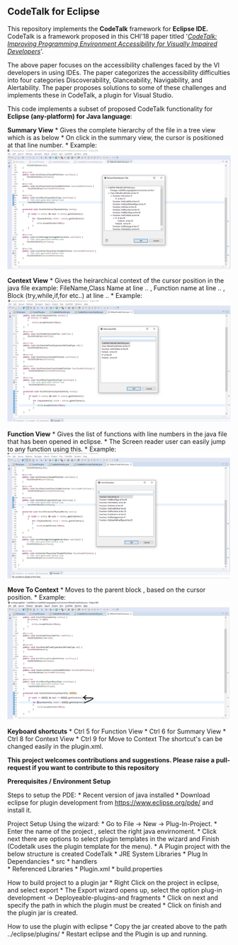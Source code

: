 ## CodeTalk for Eclipse

This repository implements the **CodeTalk** framework for **Eclipse IDE.** CodeTalk is a framework proposed in this CHI'18 paper titled '*[CodeTalk: Improving Programming Environment
Accessibility for Visually Impaired Developers](https://dl.acm.org/doi/10.1145/3173574.3174192)*'. 

The above paper focuses on the accessibility challenges faced by the VI developers in using IDEs. The paper categorizes the accessibility difficulties into four categories Discoverability, Glanceability, Navigability, and Alertability. The paper proposes solutions to some of these challenges and implements these
in CodeTalk, a plugin for Visual Studio.

This code implements a subset of proposed CodeTalk functionality for **Eclipse (any-platform) for Java language**: 

**Summary View**
		* Gives the complete hierarchy of the file in a tree view  which is as below
		* On click in the summary view, the cursor is positioned at that line number.
		* Example:![Snapshot of Summary View](https://github.com/krishna-ananya/CodeTalk/blob/master/snapshots/summary%20view.png)
	

**Context View** 
		* Gives the heirarchical context of the cursor position in the java file example: FileName,Class Name at line .. , Function name at line .. , Block (try,while,if,for etc..) at line ..
		* Example:![Snapshot of Context View](https://github.com/krishna-ananya/CodeTalk/blob/master/snapshots/context%20view.png)
	
	
**Function View** 
		* Gives the list of functions with line numbers in the java file that has been opened in eclipse. 
		* The Screen reader user can easily jump to any function using this.
		* Example:![Snapshot of Function View](https://github.com/krishna-ananya/CodeTalk/blob/master/snapshots/function%20view.png)
		
**Move To Context**
		* Moves to the parent block , based on the cursor position.
		* Example:![Snapshot of move to context](https://github.com/krishna-ananya/CodeTalk/blob/master/snapshots/movetoContext.png)

**Keyboard shortcuts**
	* Ctrl 5 for Function View
	* Ctrl 6 for Summary View
	* Ctrl 8 for Context View
	* Ctrl 9 for Move to Context
The shortcut's can be changed easily in the plugin.xml.
 
**This project welcomes contributions and suggestions. Please raise a pull-request if you want to contribute to this repository**


**Prerequisites / Environment Setup**

Steps to setup the PDE:
	* Recent version of java installed
	* Download eclipse for plugin development from https://www.eclipse.org/pde/ and install it.

Project Setup Using the wizard:
	* Go to File -> New -> Plug-In-Project.
	* Enter the name of the project , select the right java envirnoment.
	* Click next there are options to select plugin templates in the wizard and Finish (Codetalk uses the plugin template for the menu).
	* A Plugin project with the below structure is created
		CodeTalk 
			* JRE System Libraries
			* Plug In Dependancies 
			* src 
				* handlers  
			* Referenced Libraries
			* Plugin.xml 
			* build.properties


How to build project to a plugin jar
	* Right Click on the project in eclipse, and select export
	* The Export wizard opens up, select the option plug-in development -> Deployeable-plugins-and fragments
	* Click on next and specify the path in which the plugin must be created 
	* Click on finish and the plugin jar is created.

How to use the plugin with eclipse
	* Copy the jar created above to the path  ../eclipse/plugins/
	* Restart eclipse and the Plugin is up and running.


